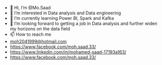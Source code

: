 - 👋 Hi, I’m @Mo.Saad
- 👀 I’m interested in Data analysis and Data engineering
- 🌱 I’m currently learning Power BI, Spark and Kafka
- 💞️ I’m looking forward to getting a job in Data analysis and further widen my horizons on the data field
- 📫 How to reach me 
- moh2041999@hotmail.com
- https://www.facebook.com/moh.saad.33/
- https://www.linkedin.com/in/mohamed-saad-17193a163/
- https://www.facebook.com/moh.saad.33/

<!---
Mo-Saad-TheAnalyst/Mo-Saad-TheAnalyst is a ✨ special ✨ repository because its `README.md` (this file) appears on your GitHub profile.
You can click the Preview link to take a look at your changes.
--->
